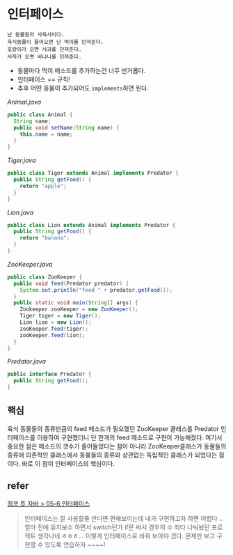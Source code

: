 # 인터페이스
```
난 동물원의 사육사이다.
육식동물이 들어오면 난 먹이를 던져준다.
호랑이가 오면 사과를 던져준다.
사자가 오면 바나나를 던져준다.
```
- 동물마다 먹이 메소드를 추가하는건 너무 번거롭다.
- 인터페이스 == 규칙!
- 추후 어떤 동물이 추가되어도 `implements`하면 된다.  

*Animal.java*
```java
public class Animal {
  String name;
  public void setName(String name) {
    this.name = name;
  }
}
```
*Tiger.java*
```java
public class Tiger extends Animal implements Predator {
  public String getFood() {
    return "apple";
  }
}
```
*Lion.java*
```java
public class Lion extends Animal implements Predator {
  public String getFood() {
    return "banana";
  }
}
```
*ZooKeeper.java*
```java
public class ZooKeeper {
  public void feed(Predator predator) {
    System.out.println("feed " + predator.getFood());
  }
  public static void main(String[] args) {
    Zookeeper zooKeeper = new ZooKeeper();
    Tiger tiger = new Tiger();
    Lion lion = new Lion();
    zooKeeper.feed(tiger);
    zooKeeper.feed(lion);
  }
}
```
*Predator.java*
```java
public interface Predator {
  public String getFood();
}
```
## 핵심
육식 동물들의 종류만큼의 feed 메소드가 필요했던 ZooKeeper 클래스를 Predator 인터페이스를 이용하여 구현했더니 단 한개의 feed 메소드로 구현이 가능해졌다. 여기서 중요한 점은 메소드의 갯수가 줄어들었다는 점이 아니라 ZooKeeper클래스가 동물들의 종류에 의존적인 클래스에서 동물들의 종류와 상관없는 독립적인 클래스가 되었다는 점이다. 바로 이 점이 인터페이스의 핵심이다.
## refer
[점프 투 자바 > 05-6.인터페이스](https://wikidocs.net/217)
> 인터페이스는 잘 사용할줄 안다면 편해보이는데 내가 구현하고자 하면 어렵다 .. 얼마 전에 유지보수 하면서 switch던가 if문 써서 경우의 수 죄다 나눠놨던 프로젝트 생각나네 ㅎㅎㅎ... 이렇게 인터페이스로 바꿔 보아야 겠다. 문제만 보고 구현할 수 있도록 연습하자 ~~~~!
